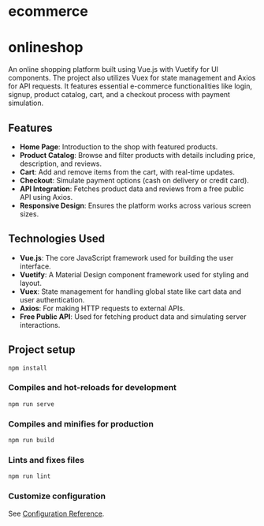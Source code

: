 
# ecommerce

# onlineshop
An online shopping platform built using Vue.js with Vuetify for UI components. The project also utilizes Vuex for state management and Axios for API requests. It features essential e-commerce functionalities like login, signup, product catalog, cart, and a checkout process with payment simulation.

## Features

- **Home Page**: Introduction to the shop with featured products.
- **Product Catalog**: Browse and filter products with details including price, description, and reviews.
- **Cart**: Add and remove items from the cart, with real-time updates.
- **Checkout**: Simulate payment options (cash on delivery or credit card).
- **API Integration**: Fetches product data and reviews from a free public API using Axios.
- **Responsive Design**: Ensures the platform works across various screen sizes.

## Technologies Used

- **Vue.js**: The core JavaScript framework used for building the user interface.
- **Vuetify**: A Material Design component framework used for styling and layout.
- **Vuex**: State management for handling global state like cart data and user authentication.
- **Axios**: For making HTTP requests to external APIs.
- **Free Public API**: Used for fetching product data and simulating server interactions.
  
## Project setup
```
npm install
```

### Compiles and hot-reloads for development
```
npm run serve
```

### Compiles and minifies for production
```
npm run build
```

### Lints and fixes files
```
npm run lint
```

### Customize configuration
See [Configuration Reference](https://cli.vuejs.org/config/).
